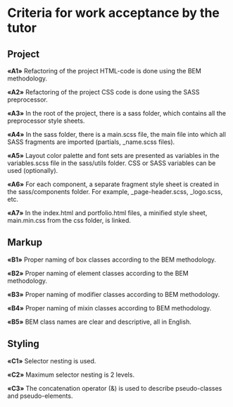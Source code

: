 <h1>Criteria for work acceptance by the tutor</h1>

<h2>Project</h2>
<b>«A1»</b> Refactoring of the project HTML-code is done using the BEM methodology.</h1>

<b>«A2»</b> Refactoring of the project CSS code is done using the SASS preprocessor.

<b>«A3»</b> In the root of the project, there is a sass folder, which contains all the preprocessor
style sheets.

<b>«A4»</b> In the sass folder, there is a main.scss file, the main file into which all SASS
fragments are imported (partials, \_name.scss files).

<b>«A5»</b> Layout color palette and font sets are presented as variables in the variables.scss file
in the sass/utils folder. CSS or SASS variables can be used (optionally).

<b>«A6»</b> For each component, a separate fragment style sheet is created in the sass/components
folder. For example, \_page-header.scss, \_logo.scss, etc.

<b>«A7»</b> In the index.html and portfolio.html files, a minified style sheet, main.min.css from
the css folder, is linked.

<h2>Markup</h2>
<b>«B1»</b> Proper naming of box classes according to the BEM methodology.

<b>«B2»</b> Proper naming of element classes according to the BEM methodology.

<b>«B3»</b> Proper naming of modifier classes according to BEM methodology.

<b>«B4»</b> Proper naming of mixin classes according to BEM methodology.

<b>«B5»</b> BEM class names are clear and descriptive, all in English.

<h2>Styling</h2> 
<b>«C1»</b> Selector nesting is used.

<b>«C2»</b> Maximum selector nesting is 2 levels.

<b>«C3»</b> The concatenation operator (&) is used to describe pseudo-classes and pseudo-elements.

